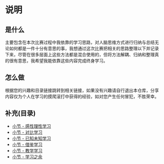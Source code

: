 # 说明

## 是什么

主要包含在本次比赛过程中我依靠的学习思路，对人脑思维方式进行归纳与总结无论如何都是一件十分有意思的事，我想通过这次比赛把相关的思路整理以下并记录下来，尽管在很多层面上这些方法都是混合使用的，但将方法解耦、归纳和整理真的很有意思，我希望我能依靠这些内容完成终身学习。

## 怎么做

根据您的兴趣和目录链接跳转到相关链接，如果没有兴趣请自行退出本仓库，分享内容仅为个人在学习的摸爬滚打中获得的经验，如对您产生任何冒犯，不胜荣幸。

## 补充(目录)

- [小节 - 感性理性学习](./感性理性学习/Readme.md)
- [小节 - 对比学习](./对比学习/Readme.md)
- [小节 - 已知未知学习](./已知未知学习/Readme.md)
- [小节 - 借鉴学习](./借鉴学习/Readme.md)
- [小节 - 教学学习](./教学学习/Readme.md)
- [小节 - 学习之余](./学习之余/Readme.md)

